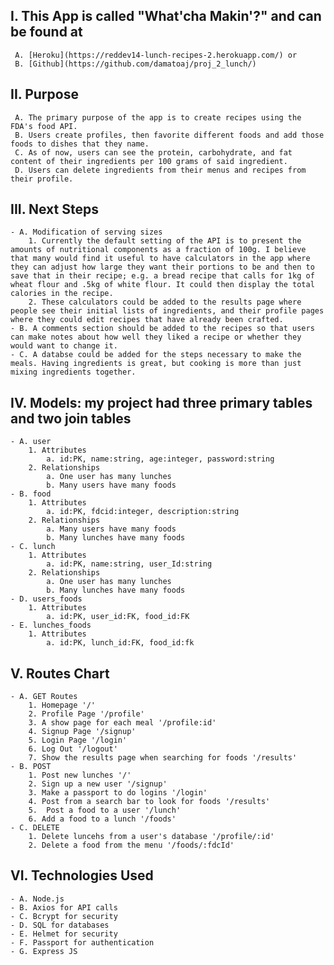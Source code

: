## I. This App is called "What'cha Makin'?" and can be found at 
     A. [Heroku](https://reddev14-lunch-recipes-2.herokuapp.com/) or 
     B. [Github](https://github.com/damatoaj/proj_2_lunch/)

## II. Purpose
     A. The primary purpose of the app is to create recipes using the FDA's food API.
     B. Users create profiles, then favorite different foods and add those foods to dishes that they name.
     C. As of now, users can see the protein, carbohydrate, and fat content of their ingredients per 100 grams of said ingredient.
     D. Users can delete ingredients from their menus and recipes from their profile.


## III. Next Steps
    - A. Modification of serving sizes
        1. Currently the default setting of the API is to present the amounts of nutritional components as a fraction of 100g. I believe that many would find it useful to have calculators in the app where they can adjust how large they want their portions to be and then to save that in their recipe; e.g. a bread recipe that calls for 1kg of wheat flour and .5kg of white flour. It could then display the total calories in the recipe.
        2. These calculators could be added to the results page where people see their initial lists of ingredients, and their profile pages where they could edit recipes that have already been crafted.
    - B. A comments section should be added to the recipes so that users can make notes about how well they liked a recipe or whether they would want to change it.
    - C. A databse could be added for the steps necessary to make the meals. Having ingredients is great, but cooking is more than just mixing ingredients together.

## IV. Models: my project had three primary tables and two join tables
    - A. user
        1. Attributes
            a. id:PK, name:string, age:integer, password:string
        2. Relationships
            a. One user has many lunches
            b. Many users have many foods
    - B. food
        1. Attributes
            a. id:PK, fdcid:integer, description:string
        2. Relationships
            a. Many users have many foods
            b. Many lunches have many foods
    - C. lunch
        1. Attributes
            a. id:PK, name:string, user_Id:string
        2. Relationships
            a. One user has many lunches
            b. Many lunches have many foods
    - D. users_foods
        1. Attributes
            a. id:PK, user_id:FK, food_id:FK
    - E. lunches_foods
        1. Attributes
            a. id:PK, lunch_id:FK, food_id:fk

## V. Routes Chart
    - A. GET Routes
        1. Homepage '/'
        2. Profile Page '/profile'
        3. A show page for each meal '/profile:id'
        4. Signup Page '/signup'
        5. Login Page '/login'
        6. Log Out '/logout'
        7. Show the results page when searching for foods '/results'
    - B. POST
        1. Post new lunches '/'
        2. Sign up a new user '/signup'
        3. Make a passport to do logins '/login'
        4. Post from a search bar to look for foods '/results'
        5.  Post a food to a user '/lunch'
        6. Add a food to a lunch '/foods'
    - C. DELETE
        1. Delete luncehs from a user's database '/profile/:id'
        2. Delete a food from the menu '/foods/:fdcId'

## VI. Technologies Used
    - A. Node.js
    - B. Axios for API calls
    - C. Bcrypt for security
    - D. SQL for databases
    - E. Helmet for security
    - F. Passport for authentication
    - G. Express JS
